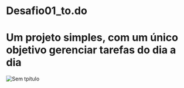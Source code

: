 # Desafio01_to.do 
# Um projeto simples, com um único objetivo gerenciar tarefas do dia a dia 
![Sem tpítulo](https://user-images.githubusercontent.com/72922695/134788607-f003e81f-520e-45e9-b971-cc66758ef58f.png)
